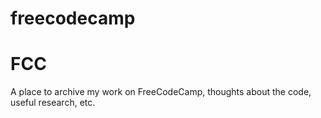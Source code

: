 # freecodecamp
# FCC
A place to archive my work on FreeCodeCamp, thoughts about the code, useful research, etc.
